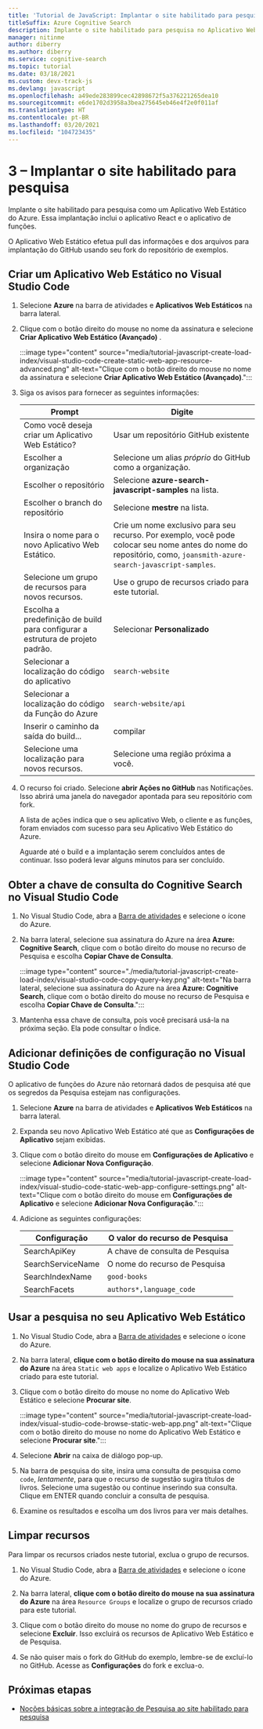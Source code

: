 ```yaml
---
title: 'Tutorial de JavaScript: Implantar o site habilitado para pesquisa'
titleSuffix: Azure Cognitive Search
description: Implante o site habilitado para pesquisa no Aplicativo Web Estático do Azure.
manager: nitinme
author: diberry
ms.author: diberry
ms.service: cognitive-search
ms.topic: tutorial
ms.date: 03/18/2021
ms.custom: devx-track-js
ms.devlang: javascript
ms.openlocfilehash: a49ede283899cec42898672f5a376221265dea10
ms.sourcegitcommit: e6de1702d3958a3bea275645eb46e4f2e0f011af
ms.translationtype: HT
ms.contentlocale: pt-BR
ms.lasthandoff: 03/20/2021
ms.locfileid: "104723435"
---
```

# <a name="3---deploy-the-search-enabled-website"></a>3 – Implantar o site habilitado para pesquisa

Implante o site habilitado para pesquisa como um Aplicativo Web Estático do Azure. Essa implantação inclui o aplicativo React e o aplicativo de funções.  

O Aplicativo Web Estático efetua pull das informações e dos arquivos para implantação do GitHub usando seu fork do repositório de exemplos.  

## <a name="create-a-static-web-app-in-visual-studio-code"></a>Criar um Aplicativo Web Estático no Visual Studio Code

1. Selecione **Azure** na barra de atividades e **Aplicativos Web Estáticos** na barra lateral. 
1. Clique com o botão direito do mouse no nome da assinatura e selecione **Criar Aplicativo Web Estático (Avançado)** .    

    :::image type="content" source="media/tutorial-javascript-create-load-index/visual-studio-code-create-static-web-app-resource-advanced.png" alt-text="Clique com o botão direito do mouse no nome da assinatura e selecione **Criar Aplicativo Web Estático (Avançado)**.":::

1. Siga os avisos para fornecer as seguintes informações:

    |Prompt|Digite|
    |--|--|
    |Como você deseja criar um Aplicativo Web Estático?|Usar um repositório GitHub existente|
    |Escolher a organização|Selecione um alias _próprio_ do GitHub como a organização.|
    |Escolher o repositório|Selecione **azure-search-javascript-samples** na lista. |
    |Escolher o branch do repositório|Selecione **mestre** na lista. |
    |Insira o nome para o novo Aplicativo Web Estático.|Crie um nome exclusivo para seu recurso. Por exemplo, você pode colocar seu nome antes do nome do repositório, como, `joansmith-azure-search-javascript-samples`. |
    |Selecione um grupo de recursos para novos recursos.|Use o grupo de recursos criado para este tutorial.|
    |Escolha a predefinição de build para configurar a estrutura de projeto padrão.|Selecionar **Personalizado**|
    |Selecionar a localização do código do aplicativo|`search-website`|
    |Selecionar a localização do código da Função do Azure|`search-website/api`|
    |Inserir o caminho da saída do build...|compilar|
    |Selecione uma localização para novos recursos.|Selecione uma região próxima a você.|

1. O recurso foi criado. Selecione **abrir Ações no GitHub** nas Notificações. Isso abrirá uma janela do navegador apontada para seu repositório com fork. 

    A lista de ações indica que o seu aplicativo Web, o cliente e as funções, foram enviados com sucesso para seu Aplicativo Web Estático do Azure. 

    Aguarde até o build e a implantação serem concluídos antes de continuar. Isso poderá levar alguns minutos para ser concluído.

## <a name="get-cognitive-search-query-key-in-visual-studio-code"></a>Obter a chave de consulta do Cognitive Search no Visual Studio Code

1. No Visual Studio Code, abra a [Barra de atividades](https://code.visualstudio.com/docs/getstarted/userinterface) e selecione o ícone do Azure. 

1. Na barra lateral, selecione sua assinatura do Azure na área **Azure: Cognitive Search**, clique com o botão direito do mouse no recurso de Pesquisa e escolha **Copiar Chave de Consulta**. 

    :::image type="content" source="./media/tutorial-javascript-create-load-index/visual-studio-code-copy-query-key.png" alt-text="Na barra lateral, selecione sua assinatura do Azure na área **Azure: Cognitive Search**, clique com o botão direito do mouse no recurso de Pesquisa e escolha **Copiar Chave de Consulta**.":::

1. Mantenha essa chave de consulta, pois você precisará usá-la na próxima seção. Ela pode consultar o Índice. 

## <a name="add-configuration-settings-in-visual-studio-code"></a>Adicionar definições de configuração no Visual Studio Code

O aplicativo de funções do Azure não retornará dados de pesquisa até que os segredos da Pesquisa estejam nas configurações. 

1. Selecione **Azure** na barra de atividades e **Aplicativos Web Estáticos** na barra lateral. 
1. Expanda seu novo Aplicativo Web Estático até que as **Configurações de Aplicativo** sejam exibidas.
1. Clique com o botão direito do mouse em **Configurações de Aplicativo** e selecione **Adicionar Nova Configuração**.

    :::image type="content" source="media/tutorial-javascript-create-load-index/visual-studio-code-static-web-app-configure-settings.png" alt-text="Clique com o botão direito do mouse em **Configurações de Aplicativo** e selecione **Adicionar Nova Configuração**.":::

1. Adicione as seguintes configurações:

    |Configuração|O valor do recurso de Pesquisa|
    |--|--|
    |SearchApiKey|A chave de consulta de Pesquisa|
    |SearchServiceName|O nome do recurso de Pesquisa|
    |SearchIndexName|`good-books`|
    |SearchFacets|`authors*,language_code`|

## <a name="use-search-in-your-static-web-app"></a>Usar a pesquisa no seu Aplicativo Web Estático

1. No Visual Studio Code, abra a [Barra de atividades](https://code.visualstudio.com/docs/getstarted/userinterface) e selecione o ícone do Azure.
1. Na barra lateral, **clique com o botão direito do mouse na sua assinatura do Azure** na área `Static web apps` e localize o Aplicativo Web Estático criado para este tutorial.
1. Clique com o botão direito do mouse no nome do Aplicativo Web Estático e selecione **Procurar site**.
    
    :::image type="content" source="media/tutorial-javascript-create-load-index/visual-studio-code-browse-static-web-app.png" alt-text="Clique com o botão direito do mouse no nome do Aplicativo Web Estático e selecione **Procurar site**.":::    

1. Selecione **Abrir** na caixa de diálogo pop-up.
1. Na barra de pesquisa do site, insira uma consulta de pesquisa como `code`, _lentamente_, para que o recurso de sugestão sugira títulos de livros. Selecione uma sugestão ou continue inserindo sua consulta. Clique em ENTER quando concluir a consulta de pesquisa. 
1. Examine os resultados e escolha um dos livros para ver mais detalhes. 

## <a name="clean-up-resources"></a>Limpar recursos

Para limpar os recursos criados neste tutorial, exclua o grupo de recursos.

1. No Visual Studio Code, abra a [Barra de atividades](https://code.visualstudio.com/docs/getstarted/userinterface) e selecione o ícone do Azure. 

1. Na barra lateral, **clique com o botão direito do mouse na sua assinatura do Azure** na área `Resource Groups` e localize o grupo de recursos criado para este tutorial.
1. Clique com o botão direito do mouse no nome do grupo de recursos e selecione **Excluir**.
    Isso excluirá os recursos de Aplicativo Web Estático e de Pesquisa.
1. Se não quiser mais o fork do GitHub do exemplo, lembre-se de excluí-lo no GitHub. Acesse as **Configurações** do fork e exclua-o. 


## <a name="next-steps"></a>Próximas etapas

* [Noções básicas sobre a integração de Pesquisa ao site habilitado para pesquisa](tutorial-javascript-search-query-integration.md)
